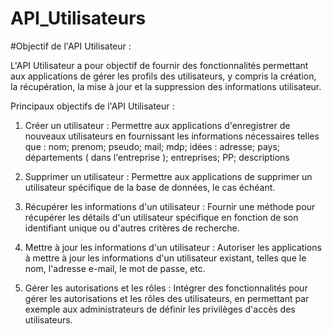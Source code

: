 # API_Utilisateurs

#Objectif de l'API Utilisateur :

L'API Utilisateur a pour objectif de fournir des fonctionnalités permettant aux applications de gérer les profils des utilisateurs, y compris la création, la récupération, la mise à jour et la suppression des informations utilisateur.

Principaux objectifs de l'API Utilisateur :

1. Créer un utilisateur : Permettre aux applications d'enregistrer de nouveaux utilisateurs en fournissant les informations nécessaires telles que :
nom; prenom; pseudo; mail; mdp; idées :
adresse; pays; départements ( dans l'entreprise ); entreprises; PP; descriptions

2. Supprimer un utilisateur : Permettre aux applications de supprimer un utilisateur spécifique de la base de données, le cas échéant.
   
3. Récupérer les informations d'un utilisateur : Fournir une méthode pour récupérer les détails d'un utilisateur spécifique en fonction de son identifiant unique ou d'autres critères de recherche.

4. Mettre à jour les informations d'un utilisateur : Autoriser les applications à mettre à jour les informations d'un utilisateur existant, telles que le nom, l'adresse e-mail, le mot de passe, etc.

6. Gérer les autorisations et les rôles : Intégrer des fonctionnalités pour gérer les autorisations et les rôles des utilisateurs, en permettant par exemple aux administrateurs de définir les privilèges d'accès des utilisateurs.
